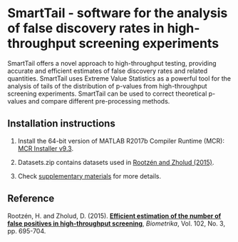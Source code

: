 # SmartTail - software for the analysis of false discovery rates in high-throughput screening experiments

SmartTail offers a novel approach to high-throughput testing, providing accurate and efficient estimates of false discovery rates and related quantities. SmartTail uses Extreme Value Statistics as a powerful tool for the analysis of tails of the distribution of p-values from high-throughput screening experiments. SmartTail can be used to correct theoretical p-values and compare different pre-processing methods. 

## Installation instructions

1. Install the 64-bit version of MATLAB R2017b Compiler Runtime (MCR): [MCR Installer v9.3](https://www.mathworks.com/products/compiler/matlab-runtime.html).

2. Datasets.zip contains datasets used in [Rootzén and Zholud (2015)](https://github.com/OGCJN/Efficient-estimation-of-the-number-of-false-positives-in-high-throughput-screening/blob/master/Efficient-estimation-of-the-number-of-false-positives-in-high-throughput-screening.pdf). 

3. Check [supplementary materials](https://github.com/OGCJN/Efficient-estimation-of-the-number-of-false-positives-in-high-throughput-screening/blob/master/Supplementary%20Materials/Efficient-estimation-of-the-number-of-false-positives-in-high-throughput-screening-[Supplementary-Materials].pdf) for more details.

## Reference
Rootzén, H. and Zholud, D. (2015). [**Efficient estimation of the number of false positives in high-throughput screening**](https://www.zholud.com/articles/Efficient-estimation-of-the-number-of-false-positives-in-high-throughput-screening.pdf), *Biometrika*, Vol. 102, No. 3, pp. 695-704.

